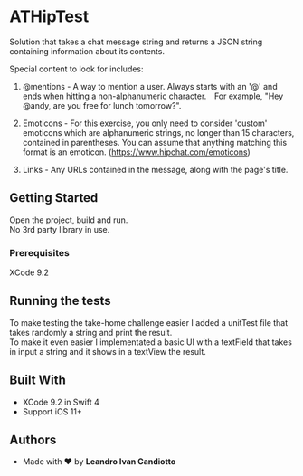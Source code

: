 # ATHipTest

Solution that takes a chat message string and returns a JSON string containing information about its contents. 

Special content to look for includes:

1. @mentions - A way to mention a user. Always starts with an '@' and ends when hitting a non-alphanumeric character.  For example, "Hey @andy, are you free for lunch tomorrow?".

2. Emoticons - For this exercise, you only need to consider 'custom' emoticons which are alphanumeric strings, no longer than 15 characters, contained in parentheses. You can assume that anything matching this format is an emoticon. (https://www.hipchat.com/emoticons)

3. Links - Any URLs contained in the message, along with the page's title.


## Getting Started

Open the project, build and run.  
No 3rd party library in use.  

### Prerequisites

XCode 9.2

## Running the tests

To make testing the take-home challenge easier I added a unitTest file that takes randomly a string and print the result.   
To make it even easier I implementated a basic UI with a textField that takes in input a string and it shows in a textView the result.

## Built With

* XCode 9.2 in Swift 4
* Support iOS 11+

## Authors

* Made with ❤️ by **Leandro Ivan Candiotto** 
